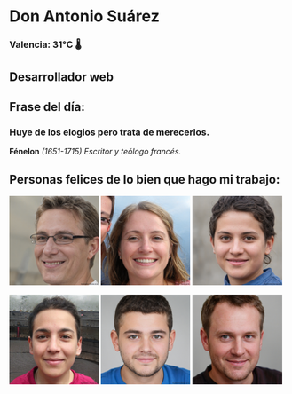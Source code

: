 # Don Antonio Suárez
### Valencia:  31°C 🌡️
## Desarrollador web
## Frase del día:
<!-- START QUOTE -->
### Huye de los elogios pero trata de merecerlos.
**Fénelon** *(1651-1715) Escritor y teólogo francés.*
<!-- END QUOTE -->






## Personas felices de lo bien que hago mi trabajo:

<p float="left">
  <img src="src/image_0.png" width="32%" />
  <img src="src/image_1.png" width="32%" /> 
  <img src="src/image_2.png" width="32%" />
</p>
<p float="left">
  <img src="src/image_3.png" width="32%" />
  <img src="src/image_4.png" width="32%" /> 
  <img src="src/image_5.png" width="32%" />
</p>
